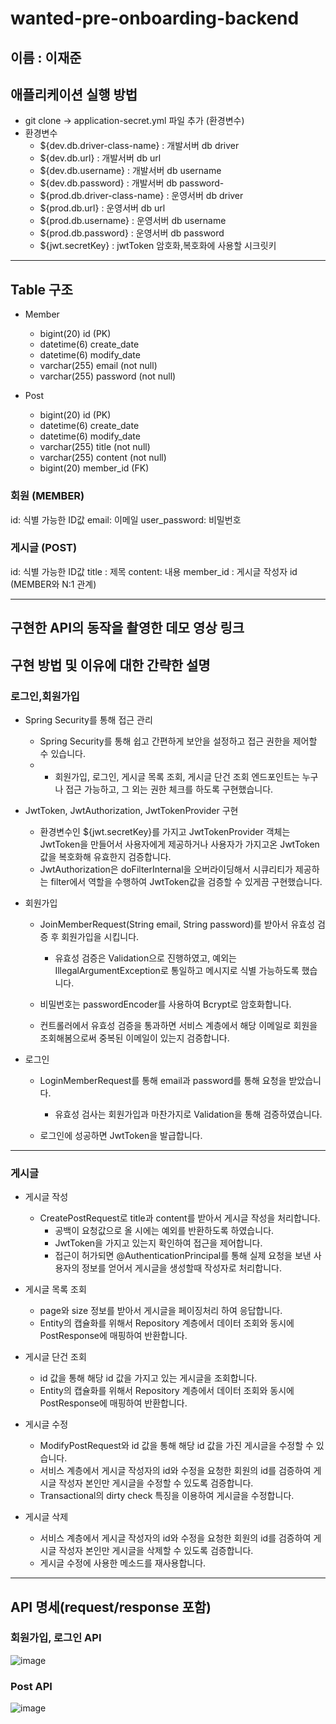 # wanted-pre-onboarding-backend

## 이름 : 이재준

## 애플리케이션 실행 방법
- git clone -> application-secret.yml 파일 추가 (환경변수)
- 환경변수
  - ${dev.db.driver-class-name} : 개발서버 db driver
  - ${dev.db.url} : 개발서버 db url
  - ${dev.db.username} : 개발서버 db username
  - ${dev.db.password} : 개발서버 db password-
  - ${prod.db.driver-class-name} : 운영서버 db driver
  - ${prod.db.url} : 운영서버 db url
  - ${prod.db.username} : 운영서버 db username
  - ${prod.db.password} : 운영서버 db password
  - ${jwt.secretKey} : jwtToken 암호화,복호화에 사용할 시크릿키
 
---
 
## Table 구조
- Member
  - bigint(20) id (PK)
  - datetime(6) create_date
  - datetime(6) modify_date
  - varchar(255) email (not null)
  - varchar(255) password (not null)

- Post
  - bigint(20) id (PK)
  - datetime(6) create_date
  - datetime(6) modify_date
  - varchar(255) title (not null)
  - varchar(255) content (not null)
  - bigint(20) member_id (FK)
 
### 회원 (MEMBER)
id: 식별 가능한 ID값
email: 이메일 
user_password: 비밀번호

### 게시글 (POST)
id: 식별 가능한 ID값
title : 제목
content: 내용
member_id : 게시글 작성자 id (MEMBER와 N:1 관계)

---
 
## 구현한 API의 동작을 촬영한 데모 영상 링크



## 구현 방법 및 이유에 대한 간략한 설명
### 로그인,회원가입
- Spring Security를 통해 접근 관리
  - Spring Security를 통해 쉽고 간편하게 보안을 설정하고 접근 권한을 제어할 수 있습니다.
  - - 회원가입, 로그인, 게시글 목록 조회, 게시글 단건 조회 엔드포인트는 누구나 접근 가능하고, 그 외는 권한 체크를 하도록 구현했습니다.
      
- JwtToken, JwtAuthorization, JwtTokenProvider 구현
  - 환경변수인 ${jwt.secretKey}를 가지고 JwtTokenProvider 객체는 JwtToken을 만들어서 사용자에게 제공하거나 사용자가 가지고온 JwtToken값을 복호화해 유효한지 검증합니다.
  - JwtAuthorization은 doFilterInternal을 오버라이딩해서 시큐리티가 제공하는 filter에서 역할을 수행하여 JwtToken값을 검증할 수 있게끔 구현했습니다.

- 회원가입
  - JoinMemberRequest(String email, String password)를 받아서 유효성 검증 후 회원가입을 시킵니다.
    - 유효성 검증은 Validation으로 진행하였고, 예외는 IllegalArgumentException로 통일하고 메시지로 식별 가능하도록 했습니다.
  - 비밀번호는 passwordEncoder를 사용하여 Bcrypt로 암호화합니다.

  - 컨트롤러에서 유효성 검증을 통과하면 서비스 계층에서 해당 이메일로 회원을 조회해봄으로써 중복된 이메일이 있는지 검증합니다.

- 로그인
  - LoginMemberRequest를 통해 email과 password를 통해 요청을 받았습니다.
    - 유효성 검사는 회원가입과 마찬가지로 Validation을 통해 검증하였습니다.

  - 로그인에 성공하면 JwtToken을 발급합니다.

---
### 게시글

- 게시글 작성
  - CreatePostRequest로 title과 content를 받아서 게시글 작성을 처리합니다.
    - 공백이 요청값으로 올 시에는 예외를 반환하도록 하였습니다.
    - JwtToken을 가지고 있는지 확인하여 접근을 제어합니다.
    - 접근이 허가되면 @AuthenticationPrincipal를 통해 실제 요청을 보낸 사용자의 정보를 얻어서 게시글을 생성할때 작성자로 처리합니다.
   
- 게시글 목록 조회
  - page와 size 정보를 받아서 게시글을 페이징처리 하여 응답합니다.
  - Entity의 캡슐화를 위해서 Repository 계층에서 데이터 조회와 동시에 PostResponse에 매핑하여 반환합니다.

- 게시글 단건 조회
  - id 값을 통해 해당 id 값을 가지고 있는 게시글을 조회합니다.
  -  Entity의 캡슐화를 위해서 Repository 계층에서 데이터 조회와 동시에 PostResponse에 매핑하여 반환합니다.

- 게시글 수정
  - ModifyPostRequest와 id 값을 통해 해당 id 값을 가진 게시글을 수정할 수 있습니다.
  - 서비스 계층에서 게시글 작성자의 id와 수정을 요청한 회원의 id를 검증하여 게시글 작성자 본인만 게시글을 수정할 수 있도록 검증합니다.
  - Transactional의 dirty check 특징을 이용하여 게시글을 수정합니다.

- 게시글 삭제
  - 서비스 계층에서 게시글 작성자의 id와 수정을 요청한 회원의 id를 검증하여 게시글 작성자 본인만 게시글을 삭제할 수 있도록 검증합니다.
  - 게시글 수정에 사용한 메소드를 재사용합니다.

---

## API 명세(request/response 포함)

### 회원가입, 로그인 API

![image](https://github.com/jooooonj/wanted-pre-onboarding-backend/assets/110995932/12626d15-a816-49e3-8a96-212821f8472c)

### Post API
![image](https://github.com/jooooonj/wanted-pre-onboarding-backend/assets/110995932/63c2ebf2-854c-41a2-95bb-7cd819e0906a)



